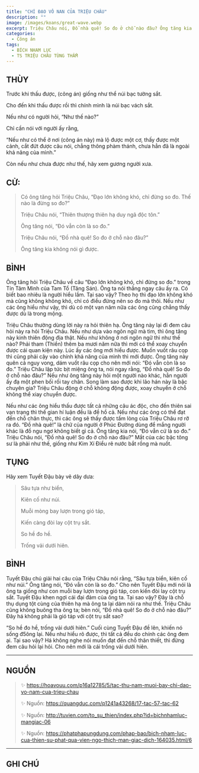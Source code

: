 ```yaml
---
title: "CHÍ ĐẠO VÔ NAN CỦA TRIỆU CHÂU"
description: ""
image: /images/koans/great-wave.webp
excerpt: Triệu Châu nói, Đồ nhà quê! So đo ở chỗ nào đâu? Ông tăng kia không nói gì được.
categories:
  - Công án
tags:
  - BÍCH NHAM LỤC
  - TS TRIỆU CHÂU TÙNG THẨM
---
```


## THÙY

Trước khi thấu được, (công án) giống như thể núi bạc tường sắt.

Cho đến khi thấu được rồi thì chính mình là núi bạc vách sắt.

Nếu như có người hỏi, “Như thế nào?”

Chỉ cần nói với người ấy rằng,

“Nếu như có thể ở nơi (công án này) mà lộ được một cơ, thấy được một cảnh, cắt đứt được câu nói, chẳng thông phàm thánh, chưa hẳn đã là ngoài khả năng của mình.”

Còn nếu như chưa được như thế, hãy xem gương người xưa.

## CỬ:

> Có ông tăng hỏi Triệu Châu, “Đạo lớn không khó, chỉ đừng so đo. Thế nào là đừng so đo?”
>
> Triệu Châu nói, “Thiên thượng thiên hạ duy ngã độc tôn.”
>
> Ông tăng nói, “Đó vẫn còn là so đo.”
>
> Triệu Châu nói, “Đồ nhà quê! So đo ở chỗ nào đâu?”
>
> Ông tăng kia không nói gì được.

## BÌNH

Ông tăng hỏi Triệu Châu về câu “Đạo lớn không khó, chỉ đừng so đo.” trong Tín Tâm Minh của Tam Tổ (Tăng Sán). Ông ta nói thẳng ngay câu ấy ra. Có biết bao nhiêu là người hiểu lầm. Tại sao vậy? Theo họ thì đạo lớn không khó mà cũng không không khó, chỉ có điều đừng nên so đo mà thôi. Nếu như các ông hiểu như vậy, thì dù có một vạn năm nữa các ông cũng chẳng thấy được dù là trong mộng.

Triệu Châu thường dùng lời này ra hỏi thiên hạ. Ông tăng này lại đi đem câu hỏi này ra hỏi Triệu Châu. Nếu như dựa vào ngôn ngữ mà tìm, thì ông tăng này kinh thiên động địa thật. Nếu như không ở nơi ngôn ngữ thì như thế nào? Phải tham (Thiền) thêm ba mươi năm nữa thì mới có thể xoay chuyển được cái quan kiện này. Lúc ấy các ông mới hiểu được. Muốn vuốt râu cọp thì cũng phải cậy vào chính khả năng của mình thì mới được. Ông tăng này quên cả nguy vong, dám vuốt râu cọp cho nên mới nói: “Đó vẫn còn là so đo.” Triệu Châu lập tức bịt miệng ông ta, nói ngay rằng, “Đồ nhà quê! So đo ở chỗ nào đâu?” Nếu như ông tăng này hỏi một người nào khác, hẳn người ấy đạ một phen bối rối tay chân. Song làm sao được khi lão hán này là bậc chuyên gia? Triệu Châu động ở chỗ không động được, xoay chuyển ở chỗ không thể xiay chuyển được.

Nếu như các ông hiểu thấu được tất cả những câu ác độc, cho đến thiên sai vạn trạng thì thế gian hí luận đều là đề hồ cả. Nếu như các ông có thể đạt đến chỗ chân thực, thì các ông sẽ thấy được tấm lòng của Triệu Châu rơ rỡ ra đó. “Đồ nhà quê!” là chữ của người ở Phúc Đường dùng để mắng người khác là đồ ngu ngơ không biết gì cả. Ông tăng kia nói, “Đó vẫn cứ là so đo.” Triệu Châu nói, “Đồ nhà quê! So đo ở chỗ nào đâu?” Mắt của các bậc tông sư là phải như thế, giống như Kim Xí Điểu rẽ nước bắt rồng mà nuốt.

## TỤNG

Hãy xem Tuyết Đậu bày vẽ dây dưa:

> Sâu tựa như biển,
>
> Kiên cố như núi.
>
> Muỗi mòng bay lượn trong gió táp,
>
> Kiến càng đòi lay cột trụ sắt.
>
> So hề đo hề.
>
> Trống vải dưới hiên.

## BÌNH

Tuyết Đậu chú giải hai câu của Triệu Châu nói rằng, “Sâu tựa biển, kiên cố như núi.” Ông tăng nói, “Đó vẫn còn là so đo.” Cho nên Tuyết Đậu mới nói là ông ta giống như con muỗi bay lượn trong gió táp, con kiến đòi lay cột trụ sắt. Tuyết Đậu khen ngợi cái đại đảm của ông ta. Tại sao vậy? Đây là chỗ thụ dụng tột cùng của thiên hạ mà ông ta lại dám nói ra như thế. Triệu Châu cũng không buông tha ông ta; bèn nói, “Đồ nhà quê! So đo ở chỗ nào đâu?” Đây há không phải là gió táp với cột trụ sắt sao?

“So hề đo hề, trống vải dưới hiên.” Cuối cùng Tuyết Đậu đề lên, khiến nó sống đ5ông lại. Nếu như hiểu rõ được, thì tất cả đều do chính các ông đem ại. Tại sao vậy? Há không nghe nói muốn đạt đến chỗ thân thiết, thì đừng đem câu hỏi lại hỏi. Cho nên mới là cái trống vải dưới hiên.

<hr class="blog-rule" />

## NGUỒN

> ✨ https://hoavouu.com/p16a12785/5/tac-thu-nam-muoi-bay-chi-dao-vo-nam-cua-trieu-chau
>
> ✨ Nguồn: https://quangduc.com/p1241a43268/17-tac-57-tac-62
>
> ✨ Nguồn: http://tuvien.com/to_su_thien/index.php?id=bichnhamluc-mangiac-06
>
> ✨ Nguồn: https://phatphapungdung.com/phap-bao/bich-nham-luc-cua-thien-su-phat-qua-vien-ngo-thich-man-giac-dich-164035.html/6

<hr class="blog-rule" />

## GHI CHÚ

[^1]: ⭐️ <a href="/masters/zhaozhou-congshen" target="_blank">🔗 TS TRIỆU CHÂU TÙNG THẨM</a>
